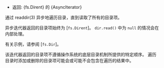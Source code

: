 <!-- YAML
added: v12.12.0
-->

* 返回: {fs.Dirent} 的 {AsyncIterator}

通过 readdir(3) 异步地遍历目录，直到读取了所有的目录项。

异步迭代器返回的目录项始终为 [`fs.Dirent`]。 
`dir.read()` 中为 `null` 的情况会在内部处理。

有关示例，请参阅 [`fs.Dir`]。

该迭代器返回的目录项不遵循操作系统的底层目录机制所提供的特定顺序。
遍历目录时添加或删除的目录项可能会或可能不会包含在遍历的结果中。

